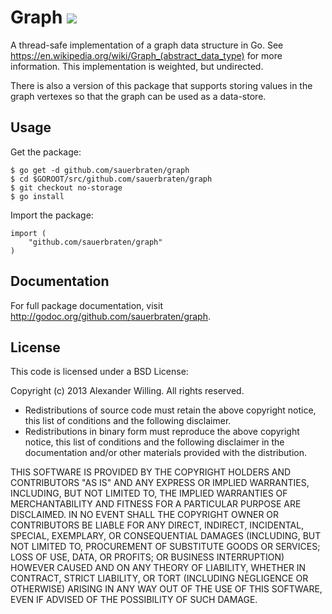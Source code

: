 # Graph <a href="http://goci.me/project/github.com/sauerbraten/graph"><img src="http://goci.me/project/image/github.com/sauerbraten/graph" /></a>

A thread-safe implementation of a graph data structure in Go. See https://en.wikipedia.org/wiki/Graph_(abstract_data_type) for more information. This implementation is weighted, but undirected.

There is also a version of this package that supports storing values in the graph vertexes so that the graph can be used as a data-store.

## Usage

Get the package:

	$ go get -d github.com/sauerbraten/graph
	$ cd $GOROOT/src/github.com/sauerbraten/graph
	$ git checkout no-storage
	$ go install

Import the package:

	import (
		"github.com/sauerbraten/graph"
	)


## Documentation

For full package documentation, visit http://godoc.org/github.com/sauerbraten/graph.


## License

This code is licensed under a BSD License:

Copyright (c) 2013 Alexander Willing. All rights reserved.

- Redistributions of source code must retain the above copyright notice, this list of conditions and the following disclaimer.
- Redistributions in binary form must reproduce the above copyright notice, this list of conditions and the following disclaimer in the documentation and/or other materials provided with the distribution.

THIS SOFTWARE IS PROVIDED BY THE COPYRIGHT HOLDERS AND CONTRIBUTORS "AS IS" AND ANY EXPRESS OR IMPLIED WARRANTIES, INCLUDING, BUT NOT LIMITED TO, THE IMPLIED WARRANTIES OF MERCHANTABILITY AND FITNESS FOR A PARTICULAR PURPOSE ARE DISCLAIMED. IN NO EVENT SHALL THE COPYRIGHT OWNER OR CONTRIBUTORS BE LIABLE FOR ANY DIRECT, INDIRECT, INCIDENTAL, SPECIAL, EXEMPLARY, OR CONSEQUENTIAL DAMAGES (INCLUDING, BUT NOT LIMITED TO, PROCUREMENT OF SUBSTITUTE GOODS OR SERVICES; LOSS OF USE, DATA, OR PROFITS; OR BUSINESS INTERRUPTION) HOWEVER CAUSED AND ON ANY THEORY OF LIABILITY, WHETHER IN CONTRACT, STRICT LIABILITY, OR TORT (INCLUDING NEGLIGENCE OR OTHERWISE) ARISING IN ANY WAY OUT OF THE USE OF THIS SOFTWARE, EVEN IF ADVISED OF THE POSSIBILITY OF SUCH DAMAGE.
